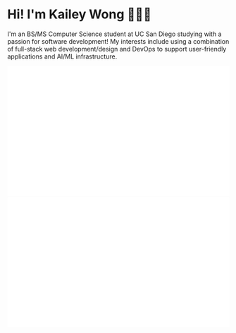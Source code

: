 # Hi! I'm Kailey Wong 👩🏻‍💻

I'm an BS/MS Computer Science student at UC San Diego studying with a passion for software development! My interests include using a combination of full-stack web development/design and DevOps to support user-friendly applications and AI/ML infrastructure.

![Overview](https://raw.githubusercontent.com/kaileywong/github-stats/master/generated/overview.svg)
![Languages](https://raw.githubusercontent.com/kaileywong/github-stats/master/generated/languages.svg)
